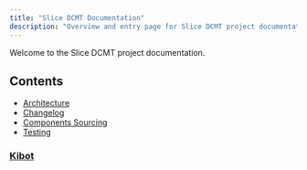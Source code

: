 ```yaml
---
title: "Slice DCMT Documentation"
description: "Overview and entry page for Slice DCMT project documentation."
---
```


Welcome to the Slice DCMT project documentation.

## Contents

- [Architecture](architecture.md)
- [Changelog](changelog.md)
- [Components Sourcing](components_sourcing.md)
- [Testing](testing.md)

### [Kibot](kibot)
